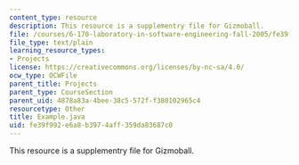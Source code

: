 ```yaml
---
content_type: resource
description: This resource is a supplementry file for Gizmoball.
file: /courses/6-170-laboratory-in-software-engineering-fall-2005/fe39f992e6a8b3974aff359da83687c0_Example.java
file_type: text/plain
learning_resource_types:
- Projects
license: https://creativecommons.org/licenses/by-nc-sa/4.0/
ocw_type: OCWFile
parent_title: Projects
parent_type: CourseSection
parent_uid: 4878a83a-4bee-38c5-572f-f380102965c4
resourcetype: Other
title: Example.java
uid: fe39f992-e6a8-b397-4aff-359da83687c0
---
```

This resource is a supplementry file for Gizmoball.